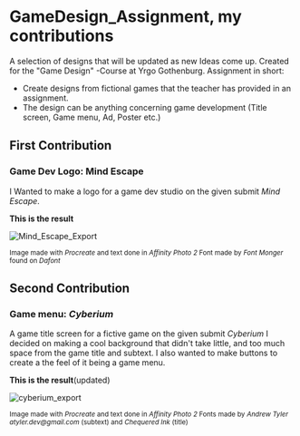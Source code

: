 # GameDesign_Assignment, my contributions
A selection of designs that will be updated as new Ideas come up. Created for the "Game Design" -Course at Yrgo Gothenburg.
Assignment in short: 
- Create designs from fictional games that the teacher has provided in an assignment.
- The design can be anything concerning game development (Title screen, Game menu, Ad, Poster etc.)

## First Contribution
### Game Dev Logo: **Mind Escape**

I Wanted to make a logo for a game dev studio on the given submit _Mind Escape_.

**This is the result**

![Mind_Escape_Export](https://github.com/user-attachments/assets/50a1ec8f-654c-4779-9133-731437beb727)

<sub>Image made with _Procreate_ and text done in _Affinity Photo 2_
Font made by _Font Monger_ found on _Dafont_</sub>

## Second Contribution
### Game menu: *Cyberium*

A game title screen for a fictive game on the given submit _Cyberium_
I decided on making a cool background that didn't take little, and too much space from the game title and subtext.
I also wanted to make buttons to create a the feel of it being a game menu.

**This is the result**(updated)

![cyberium_export](https://github.com/user-attachments/assets/d70f87af-b4e2-49e9-aa1f-225187e5563e)

<sub>Image made with _Procreate_ and text done in _Affinity Photo 2_
Fonts made by _Andrew Tyler atyler.dev@gmail.com_ (subtext) and _Chequered Ink_ (title)</sub>
